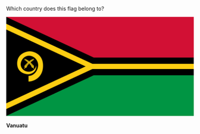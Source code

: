 Which country does this flag belong to?

![Flag of Vanuatu](images/Flag_of_Vanuatu_(official).svg)
<!--question-->
**Vanuatu**